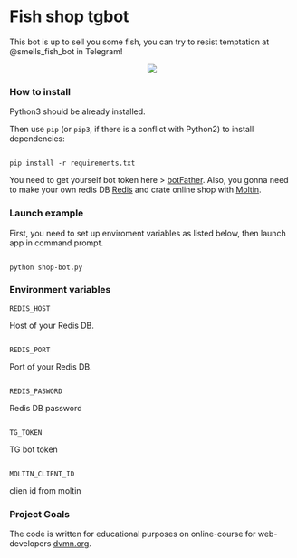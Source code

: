 # Fish shop tgbot



This bot is up to sell you some fish, you can try to resist temptation at @smells_fish_bot in Telegram!
<p align="center">
  <img src="https://github.com/killthebee/Online-shop-tg-bot/blob/master/gif/demonstration.gif"/>
</p>


### How to install



Python3 should be already installed.



Then use `pip` (or `pip3`, if there is a conflict with Python2) to install dependencies:



```

pip install -r requirements.txt

```

You need to get yourself bot token here > [botFather](https://medium.com/shibinco/create-a-telegram-bot-using-botfather-and-get-the-api-token-900ba00e0f39). Also, you gonna need to make your own redis DB [Redis](https://redislabs.com/) and crate online shop with [Moltin](https://www.moltin.com/).


### Launch example



First, you need to set up enviroment variables as listed below, then launch app in command prompt.



```

python shop-bot.py

```

### Environment variables

```REDIS_HOST```

Host of your Redis DB.

```

REDIS_PORT

```

Port of your Redis DB.

```

REDIS_PASWORD

```

Redis DB password

```

TG_TOKEN

```

TG bot token

```

MOLTIN_CLIENT_ID

```

clien id from moltin




### Project Goals



The code is written for educational purposes on online-course for web-developers [dvmn.org](https://dvmn.org/).
